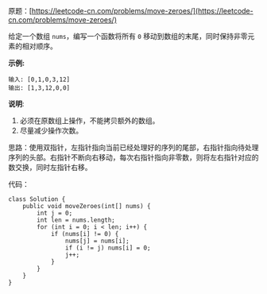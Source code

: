 原题：[https://leetcode-cn.com/problems/move-zeroes/](https://leetcode-cn.com/problems/move-zeroes/)

给定一个数组 `nums`，编写一个函数将所有 `0` 移动到数组的末尾，同时保持非零元素的相对顺序。

**示例:**

```
输入: [0,1,0,3,12]
输出: [1,3,12,0,0]
```

**说明**:

1. 必须在原数组上操作，不能拷贝额外的数组。
2. 尽量减少操作次数。

思路：使用双指针，左指针指向当前已经处理好的序列的尾部，右指针指向待处理序列的头部。右指针不断向右移动，每次右指针指向非零数，则将左右指针对应的数交换，同时左指针右移。

代码：

```
class Solution {
    public void moveZeroes(int[] nums) {
        int j = 0;
        int len = nums.length;
        for (int i = 0; i < len; i++) {
            if (nums[i] != 0) {
                nums[j] = nums[i];
                if (i != j) nums[i] = 0;
                j++;
            }
        }
    }
}
```

